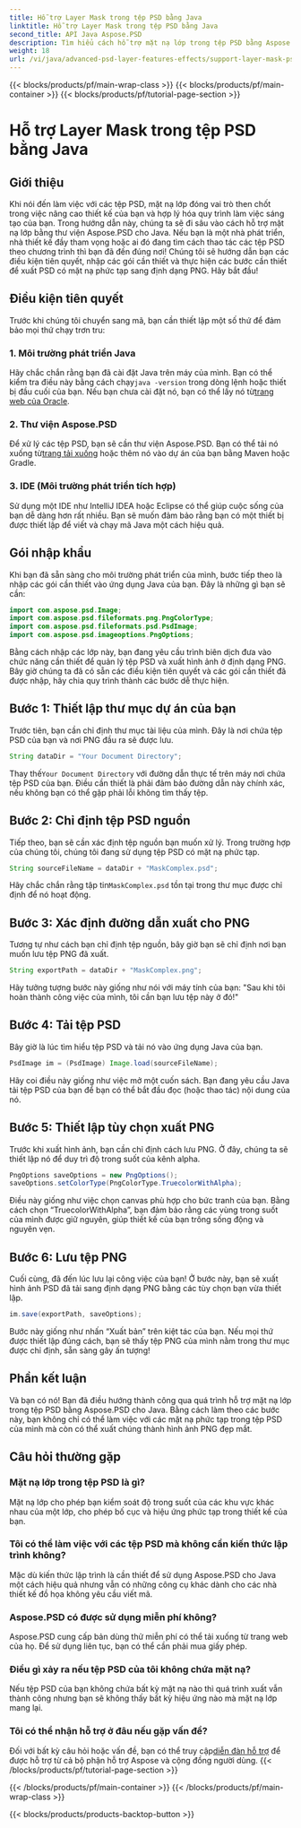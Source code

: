```yaml
---
title: Hỗ trợ Layer Mask trong tệp PSD bằng Java
linktitle: Hỗ trợ Layer Mask trong tệp PSD bằng Java
second_title: API Java Aspose.PSD
description: Tìm hiểu cách hỗ trợ mặt nạ lớp trong tệp PSD bằng Aspose.PSD cho Java thông qua hướng dẫn từng bước toàn diện.
weight: 18
url: /vi/java/advanced-psd-layer-features-effects/support-layer-mask-psd-files/
---
```


{{< blocks/products/pf/main-wrap-class >}}
{{< blocks/products/pf/main-container >}}
{{< blocks/products/pf/tutorial-page-section >}}

# Hỗ trợ Layer Mask trong tệp PSD bằng Java

## Giới thiệu
Khi nói đến làm việc với các tệp PSD, mặt nạ lớp đóng vai trò then chốt trong việc nâng cao thiết kế của bạn và hợp lý hóa quy trình làm việc sáng tạo của bạn. Trong hướng dẫn này, chúng ta sẽ đi sâu vào cách hỗ trợ mặt nạ lớp bằng thư viện Aspose.PSD cho Java. Nếu bạn là một nhà phát triển, nhà thiết kế đầy tham vọng hoặc ai đó đang tìm cách thao tác các tệp PSD theo chương trình thì bạn đã đến đúng nơi! Chúng tôi sẽ hướng dẫn bạn các điều kiện tiên quyết, nhập các gói cần thiết và thực hiện các bước cần thiết để xuất PSD có mặt nạ phức tạp sang định dạng PNG. Hãy bắt đầu!
## Điều kiện tiên quyết
Trước khi chúng tôi chuyển sang mã, bạn cần thiết lập một số thứ để đảm bảo mọi thứ chạy trơn tru:
### 1. Môi trường phát triển Java
 Hãy chắc chắn rằng bạn đã cài đặt Java trên máy của mình. Bạn có thể kiểm tra điều này bằng cách chạy`java -version` trong dòng lệnh hoặc thiết bị đầu cuối của bạn. Nếu bạn chưa cài đặt nó, bạn có thể lấy nó từ[trang web của Oracle](https://www.oracle.com/java/technologies/javase-jdk11-downloads.html).
### 2. Thư viện Aspose.PSD
Để xử lý các tệp PSD, bạn sẽ cần thư viện Aspose.PSD. Bạn có thể tải nó xuống từ[trang tải xuống](https://releases.aspose.com/psd/java/) hoặc thêm nó vào dự án của bạn bằng Maven hoặc Gradle.
### 3. IDE (Môi trường phát triển tích hợp)
Sử dụng một IDE như IntelliJ IDEA hoặc Eclipse có thể giúp cuộc sống của bạn dễ dàng hơn rất nhiều. Bạn sẽ muốn đảm bảo rằng bạn có một thiết bị được thiết lập để viết và chạy mã Java một cách hiệu quả.
## Gói nhập khẩu
Khi bạn đã sẵn sàng cho môi trường phát triển của mình, bước tiếp theo là nhập các gói cần thiết vào ứng dụng Java của bạn. Đây là những gì bạn sẽ cần:
```java
import com.aspose.psd.Image;
import com.aspose.psd.fileformats.png.PngColorType;
import com.aspose.psd.fileformats.psd.PsdImage;
import com.aspose.psd.imageoptions.PngOptions;
```
Bằng cách nhập các lớp này, bạn đang yêu cầu trình biên dịch đưa vào chức năng cần thiết để quản lý tệp PSD và xuất hình ảnh ở định dạng PNG.
Bây giờ chúng ta đã có sẵn các điều kiện tiên quyết và các gói cần thiết đã được nhập, hãy chia quy trình thành các bước dễ thực hiện.
## Bước 1: Thiết lập thư mục dự án của bạn

Trước tiên, bạn cần chỉ định thư mục tài liệu của mình. Đây là nơi chứa tệp PSD của bạn và nơi PNG đầu ra sẽ được lưu.
```java
String dataDir = "Your Document Directory";
```
 Thay thế`Your Document Directory` với đường dẫn thực tế trên máy nơi chứa tệp PSD của bạn. Điều cần thiết là phải đảm bảo đường dẫn này chính xác, nếu không bạn có thể gặp phải lỗi không tìm thấy tệp.
## Bước 2: Chỉ định tệp PSD nguồn

Tiếp theo, bạn sẽ cần xác định tệp nguồn bạn muốn xử lý. Trong trường hợp của chúng tôi, chúng tôi đang sử dụng tệp PSD có mặt nạ phức tạp.
```java
String sourceFileName = dataDir + "MaskComplex.psd";
```
 Hãy chắc chắn rằng tập tin`MaskComplex.psd` tồn tại trong thư mục được chỉ định để nó hoạt động. 
## Bước 3: Xác định đường dẫn xuất cho PNG

Tương tự như cách bạn chỉ định tệp nguồn, bây giờ bạn sẽ chỉ định nơi bạn muốn lưu tệp PNG đã xuất.
```java
String exportPath = dataDir + "MaskComplex.png";
```
Hãy tưởng tượng bước này giống như nói với máy tính của bạn: "Sau khi tôi hoàn thành công việc của mình, tôi cần bạn lưu tệp này ở đó!"
## Bước 4: Tải tệp PSD

Bây giờ là lúc tìm hiểu tệp PSD và tải nó vào ứng dụng Java của bạn.
```java
PsdImage im = (PsdImage) Image.load(sourceFileName);
```
Hãy coi điều này giống như việc mở một cuốn sách. Bạn đang yêu cầu Java tải tệp PSD của bạn để bạn có thể bắt đầu đọc (hoặc thao tác) nội dung của nó.
## Bước 5: Thiết lập tùy chọn xuất PNG

Trước khi xuất hình ảnh, bạn cần chỉ định cách lưu PNG. Ở đây, chúng ta sẽ thiết lập nó để duy trì độ trong suốt của kênh alpha.
```java
PngOptions saveOptions = new PngOptions();
saveOptions.setColorType(PngColorType.TruecolorWithAlpha);
```
Điều này giống như việc chọn canvas phù hợp cho bức tranh của bạn. Bằng cách chọn “TruecolorWithAlpha”, bạn đảm bảo rằng các vùng trong suốt của mình được giữ nguyên, giúp thiết kế của bạn trông sống động và nguyên vẹn.
## Bước 6: Lưu tệp PNG

Cuối cùng, đã đến lúc lưu lại công việc của bạn! Ở bước này, bạn sẽ xuất hình ảnh PSD đã tải sang định dạng PNG bằng các tùy chọn bạn vừa thiết lập.
```java
im.save(exportPath, saveOptions);
```
Bước này giống như nhấn “Xuất bản” trên kiệt tác của bạn. Nếu mọi thứ được thiết lập đúng cách, bạn sẽ thấy tệp PNG của mình nằm trong thư mục được chỉ định, sẵn sàng gây ấn tượng!
## Phần kết luận
Và bạn có nó! Bạn đã điều hướng thành công qua quá trình hỗ trợ mặt nạ lớp trong tệp PSD bằng Aspose.PSD cho Java. Bằng cách làm theo các bước này, bạn không chỉ có thể làm việc với các mặt nạ phức tạp trong tệp PSD của mình mà còn có thể xuất chúng thành hình ảnh PNG đẹp mắt. 
## Câu hỏi thường gặp
### Mặt nạ lớp trong tệp PSD là gì?  
Mặt nạ lớp cho phép bạn kiểm soát độ trong suốt của các khu vực khác nhau của một lớp, cho phép bố cục và hiệu ứng phức tạp trong thiết kế của bạn.
### Tôi có thể làm việc với các tệp PSD mà không cần kiến thức lập trình không?  
Mặc dù kiến thức lập trình là cần thiết để sử dụng Aspose.PSD cho Java một cách hiệu quả nhưng vẫn có những công cụ khác dành cho các nhà thiết kế đồ họa không yêu cầu viết mã.
### Aspose.PSD có được sử dụng miễn phí không?  
Aspose.PSD cung cấp bản dùng thử miễn phí có thể tải xuống từ trang web của họ. Để sử dụng liên tục, bạn có thể cần phải mua giấy phép.
### Điều gì xảy ra nếu tệp PSD của tôi không chứa mặt nạ?  
Nếu tệp PSD của bạn không chứa bất kỳ mặt nạ nào thì quá trình xuất vẫn thành công nhưng bạn sẽ không thấy bất kỳ hiệu ứng nào mà mặt nạ lớp mang lại.
### Tôi có thể nhận hỗ trợ ở đâu nếu gặp vấn đề?  
 Đối với bất kỳ câu hỏi hoặc vấn đề, bạn có thể truy cập[diễn đàn hỗ trợ](https://forum.aspose.com/c/psd/34) để được hỗ trợ từ cả bộ phận hỗ trợ Aspose và cộng đồng người dùng.
{{< /blocks/products/pf/tutorial-page-section >}}

{{< /blocks/products/pf/main-container >}}
{{< /blocks/products/pf/main-wrap-class >}}

{{< blocks/products/products-backtop-button >}}
